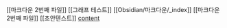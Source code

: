 
[[마크다운 2번째 파일]]
[[그래프 테스트]]
[[Obsidian/마크다운/_index]]
[[마크다운 2번째 파일]]
[[초안텐스트]]
[content](content.md)